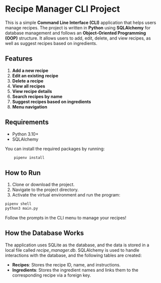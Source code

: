 # Recipe Manager CLI Project

This is a simple **Command Line Interface (CLI)** application that helps users manage recipes. The project is written in **Python** using **SQLAlchemy** for database management and follows an **Object-Oriented Programming (OOP)** structure. It allows users to add, edit, delete, and view recipes, as well as suggest recipes based on ingredients.

## Features

1. **Add a new recipe**
2. **Edit an existing recipe**
3. **Delete a recipe**
4. **View all recipes**
5. **View recipe details**
6. **Search recipes by name**
7. **Suggest recipes based on ingredients**
8. **Menu navigation**

## Requirements

- Python 3.10+
- SQLAlchemy

You can install the required packages by running:

```bash
    pipenv install
```

## How to Run

1. Clone or download the project.
2. Navigate to the project directory.
3. Activate the virtual environment and run the program:

```bash
pipenv shell
python3 main.py
```

Follow the prompts in the CLI menu to manage your recipes!

## How the Database Works

The application uses SQLite as the database, and the data is stored in a local file called _recipe_manager.db_. SQLAlchemy is used to handle interactions with the database, and the following tables are created:

- **Recipes**: Stores the recipe ID, name, and instructions.
- **Ingredients**: Stores the ingredient names and links them to the corresponding recipe via a foreign key.
